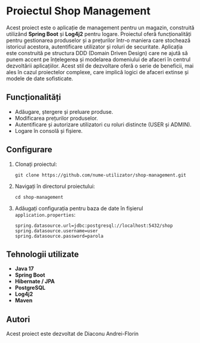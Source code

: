 # Proiectul Shop Management

Acest proiect este o aplicație de management pentru un magazin, construită utilizând **Spring Boot** și **Log4j2** pentru logare. Proiectul oferă funcționalități pentru gestionarea produselor și a prețurilor într-o maniera care stochează istoricul acestora, autentificare utilizator și roluri de securitate.
Aplicația este construită pe structura DDD (Domain Driven Design) care ne ajută să punem accent pe înțelegerea și modelarea domeniului de afaceri în centrul dezvoltării aplicațiilor. Acest stil de dezvoltare oferă o serie de beneficii, mai ales în cazul proiectelor complexe, care implică logici de afaceri extinse și modele de date sofisticate.

## Funcționalități
- Adăugare, ștergere și preluare produse.
- Modificarea prețurilor produselor.
- Autentificare și autorizare utilizatori cu roluri distincte (USER și ADMIN).
- Logare în consolă și fișiere.

## Configurare
1. Clonați proiectul:
    ```
    git clone https://github.com/nume-utilizator/shop-management.git
    ```
2. Navigați în directorul proiectului:
    ```
    cd shop-management
    ```
3. Adăugați configurația pentru baza de date în fișierul `application.properties`:
    ```properties
    spring.datasource.url=jdbc:postgresql://localhost:5432/shop
    spring.datasource.username=user
    spring.datasource.password=parola
    ```

## Tehnologii utilizate
- **Java 17**
- **Spring Boot**
- **Hibernate / JPA**
- **PostgreSQL**
- **Log4j2**
- **Maven**

## Autori
Acest proiect este dezvoltat de Diaconu Andrei-Florin


